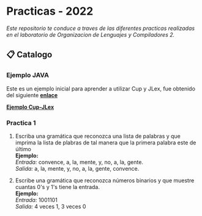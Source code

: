 # Practicas - 2022

_Este repositorio te conduce a traves de las diferentes practicas realizadas en el laboratorio de Organizacion de Lenguajes y Compiladores 2._

## 📋 Catalogo

### Ejemplo JAVA

Este es un ejemplo inicial para aprender a utilizar Cup y JLex, fue obtenido del siguiente [**enlace**]( https://ericknavarro.io/2019/04/25/01-Mi-primer-proyecto-utilizando-Jlex-y-Cup-Linux/)<br>

[**Ejemplo Cup-JLex**](https://github.com/DouglasSochC/OLC2-Practicas/tree/main/EjemploCupJLex)<br>

### Practica 1

1. Escriba una gramática que reconozca una lista de palabras y que imprima la lista de plabras de tal manera que la primera palabra este de último<br>
  **Ejemplo:**<br>
    _Entrada:_ convence, a, la, mente, y, no, a, la, gente.<br>
    _Salida:_ a, la, mente, y, no, a, la, gente, convence.<br>
  
2. Escribe una gramática que reconozca números binarios y que muestre cuantas 0's y 1's tiene la entrada.<br>
  **Ejemplo:**<br>
    _Entrada:_ 1001101<br>
    _Salida:_ 4 veces 1, 3 veces 0<br>

